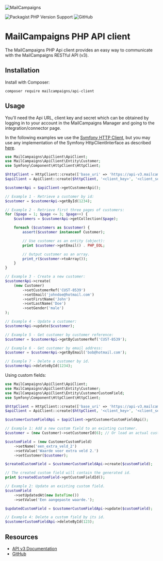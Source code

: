![MailCampaigns](https://www.mailcampaigns.nl/images/logo.svg)

![Packagist PHP Version Support](https://img.shields.io/packagist/php-v/mailcampaigns/api-client)
![GitHub](https://img.shields.io/github/license/mailcampaigns/php-api-client)

MailCampaigns PHP API client
============================

The MailCampaigns PHP Api client provides an easy way to communicate with the MailCampaigns RESTful API (v3).

Installation
------------
Install with Composer:

```shell
composer require mailcampaigns/api-client
```

Usage
-----
You'll need the Api URL, client key and secret which can be obtained by logging in to your account in the MailCampaigns Manager and going to the integration/connector page.

In the following examples we use the [Symfony HTTP Client](https://symfony.com/doc/current/http_client.html), but you may use any implementation of the Symfony HttpClientInterface as described [here](https://symfony.com/doc/current/http_client.html#symfony-contracts).

```PHP
use MailCampaigns\ApiClient\ApiClient;
use MailCampaigns\ApiClient\Entity\Customer;
use Symfony\Component\HttpClient\HttpClient;

$httpClient = HttpClient::create(['base_uri' => 'https://api-v3.mailcampaigns.nl']);
$apiClient = ApiClient::create($httpClient, '<client_key>', '<client_secret>');

$customerApi = $apiClient->getCustomerApi();

// Example 1 - Retrieve a customer by id:
$customer = $customerApi->getById(1234);

// Example 2 - Retrieve first three pages of customers:
for ($page = 1; $page <= 3; $page++) {
    $customers = $customerApi->getCollection($page);

    foreach ($customers as $customer) {
        assert($customer instanceof Customer);

        // Use customer as an entity (object):
        print $customer->getEmail() . PHP_EOL;

        // Output customer as an array.
        print_r($customer->toArray());
    }
}

// Example 3 - Create a new customer:
$customerApi->create(
    (new Customer)
        ->setCustomerRef('CUST-8539')
        ->setEmail('johndoe@hotmail.com')
        ->setFirstName('John')
        ->setLastName('Doe')
        ->setGender('male')
);

// Example 4 - Update a customer:
$customerApi->update($customer);

// Example 5 - Get customer by customer reference:
$customer = $customerApi->getByCustomerRef('CUST-8539');

// Example 6 - Get customer by email address:
$customer = $customerApi->getByEmail('bob@hotmail.com');

// Example 7 - Delete a customer by id.
$customerApi->deleteById(1234);
```

Using custom fields:

```PHP
use MailCampaigns\ApiClient\ApiClient;
use MailCampaigns\ApiClient\Entity\Customer;
use MailCampaigns\ApiClient\Entity\CustomerCustomField;
use Symfony\Component\HttpClient\HttpClient;

$httpClient = HttpClient::create(['base_uri' => 'https://api-v3.mailcampaigns.nl']);
$apiClient = ApiClient::create($httpClient, '<client_key>', '<client_secret>');

$customerCustomFieldApi = $apiClient->getCustomerCustomFieldApi();

// Example 1: Add a new custom field to an existing customer.
$customer = (new Customer)->setCustomerId(6); // Or load an actual customer first.

$customField = (new CustomerCustomField)
    ->setName('een_extra_veld_2')
    ->setValue('Waarde voor extra veld 2.')
    ->setCustomer($customer);

$createdCustomField = $customerCustomFieldApi->create($customField);

// The created custom field will contain the generated id.
print $createdCustomField->getCustomFieldId();

// Example 2: Update an existing custom field.
$customField
    ->setUpdatedAt(new DateTime())
    ->setValue('Een aangepaste waarde.');

$updatedCustomField = $customerCustomFieldApi->update($customField);

// Example 4: Delete a custom field by its id.
$customerCustomFieldApi->deleteById(123);
```

Resources
---------
 * [API v3 Documentation](https://api-v3.mailcampaigns.nl)
 * [GitHub](https://github.com/mailcampaigns/php-api-client)
